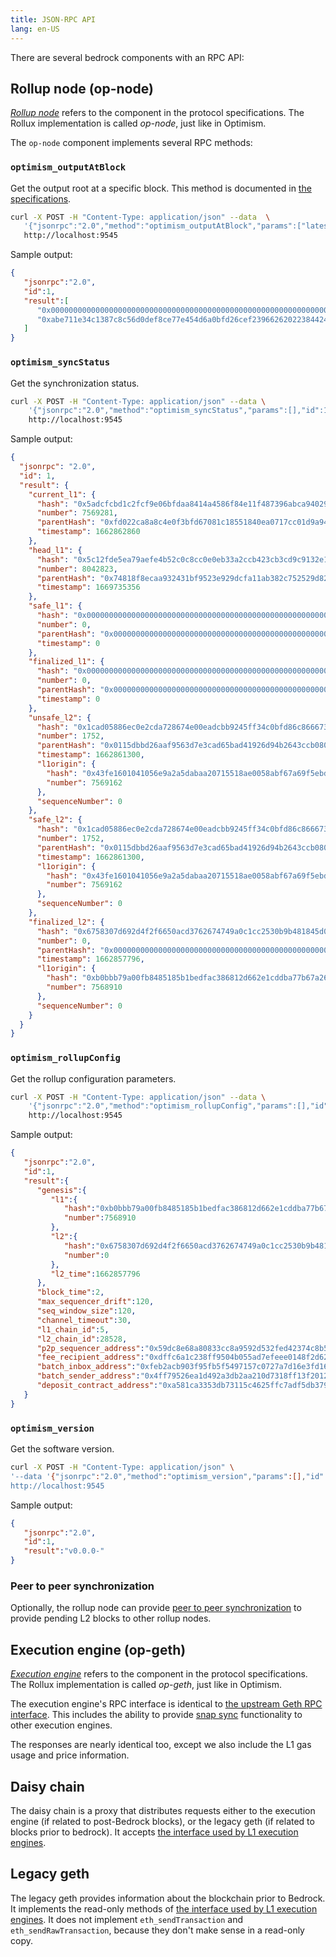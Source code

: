 ```yaml
---
title: JSON-RPC API
lang: en-US
---
```


There are several bedrock components with an RPC API:

## Rollup node (op-node)

[*Rollup node*](https://github.com/SYS-Labs/rollux/blob/develop/specs/rollup-node.md) refers to the component in the protocol specifications. 
The Rollux implementation is called *op-node*, just like in Optimism.

The `op-node` component implements several RPC methods:

### `optimism_outputAtBlock`

Get the output root at a specific block.
This method is documented in [the specifications](https://github.com/SYS-Labs/rollux/blob/develop/specs/rollup-node.md#output-method-api).

```sh
curl -X POST -H "Content-Type: application/json" --data  \
   '{"jsonrpc":"2.0","method":"optimism_outputAtBlock","params":["latest"],"id":1}' \
   http://localhost:9545
```

Sample output:

```json
{
   "jsonrpc":"2.0",
   "id":1,
   "result":[
      "0x0000000000000000000000000000000000000000000000000000000000000000",
      "0xabe711e34c1387c8c56d0def8ce77e454d6a0bfd26cef2396626202238442421"
   ]
}
```

### `optimism_syncStatus`

Get the synchronization status.

```sh
curl -X POST -H "Content-Type: application/json" --data \
    '{"jsonrpc":"2.0","method":"optimism_syncStatus","params":[],"id":1}'  \
    http://localhost:9545
```

Sample output:

```json
{
  "jsonrpc": "2.0",
  "id": 1,
  "result": {
    "current_l1": {
      "hash": "0x5adcfcbd1c2fcf9e06bfdaa8414a4586f84e11f487396abca940299eb0ed2da5",
      "number": 7569281,
      "parentHash": "0xfd022ca8a8c4e0f3bfd67081c18551840ea0717cc01d9a94601e1e41e92616d3",
      "timestamp": 1662862860
    },
    "head_l1": {
      "hash": "0x5c12fde5ea79aefe4b52c0c8cc0e0eb33a2ccb423cb3cd9c9132e18ad42e89b6",
      "number": 8042823,
      "parentHash": "0x74818f8ecaa932431bf9523e929dcfa11ab382c752529d8271a24810884a2551",
      "timestamp": 1669735356
    },
    "safe_l1": {
      "hash": "0x0000000000000000000000000000000000000000000000000000000000000000",
      "number": 0,
      "parentHash": "0x0000000000000000000000000000000000000000000000000000000000000000",
      "timestamp": 0
    },
    "finalized_l1": {
      "hash": "0x0000000000000000000000000000000000000000000000000000000000000000",
      "number": 0,
      "parentHash": "0x0000000000000000000000000000000000000000000000000000000000000000",
      "timestamp": 0
    },
    "unsafe_l2": {
      "hash": "0x1cad05886ec0e2cda728674e00eadcbb9245ff34c0bfd86c866673a615c1c43a",
      "number": 1752,
      "parentHash": "0x0115dbbd26aaf9563d7e3cad65bad41926d94b2643ccb080f71e394c2c3d62a3",
      "timestamp": 1662861300,
      "l1origin": {
        "hash": "0x43fe1601041056e9a2a5dabaa20715518ae0058abf67a69f5ebdd53b1f6ff02f",
        "number": 7569162
      },
      "sequenceNumber": 0
    },
    "safe_l2": {
      "hash": "0x1cad05886ec0e2cda728674e00eadcbb9245ff34c0bfd86c866673a615c1c43a",
      "number": 1752,
      "parentHash": "0x0115dbbd26aaf9563d7e3cad65bad41926d94b2643ccb080f71e394c2c3d62a3",
      "timestamp": 1662861300,
      "l1origin": {
        "hash": "0x43fe1601041056e9a2a5dabaa20715518ae0058abf67a69f5ebdd53b1f6ff02f",
        "number": 7569162
      },
      "sequenceNumber": 0
    },
    "finalized_l2": {
      "hash": "0x6758307d692d4f2f6650acd3762674749a0c1cc2530b9b481845d0f8ee1bd456",
      "number": 0,
      "parentHash": "0x0000000000000000000000000000000000000000000000000000000000000000",
      "timestamp": 1662857796,
      "l1origin": {
        "hash": "0xb0bbb79a00fb8485185b1bedfac386812d662e1cddba77b67a26e1ed9ba8f0ec",
        "number": 7568910
      },
      "sequenceNumber": 0
    }
  }
}
```

### `optimism_rollupConfig`

Get the rollup configuration parameters.

```sh
curl -X POST -H "Content-Type: application/json" --data \
    '{"jsonrpc":"2.0","method":"optimism_rollupConfig","params":[],"id":1}'  \
    http://localhost:9545
```

Sample output:

```json
{
   "jsonrpc":"2.0",
   "id":1,
   "result":{
      "genesis":{
         "l1":{
            "hash":"0xb0bbb79a00fb8485185b1bedfac386812d662e1cddba77b67a26e1ed9ba8f0ec",
            "number":7568910
         },
         "l2":{
            "hash":"0x6758307d692d4f2f6650acd3762674749a0c1cc2530b9b481845d0f8ee1bd456",
            "number":0
         },
         "l2_time":1662857796
      },
      "block_time":2,
      "max_sequencer_drift":120,
      "seq_window_size":120,
      "channel_timeout":30,
      "l1_chain_id":5,
      "l2_chain_id":28528,
      "p2p_sequencer_address":"0x59dc8e68a80833cc8a9592d532fed42374c8b5dc",
      "fee_recipient_address":"0xdffc6a1c238ff9504b055ad7efeee0148f2d62bd",
      "batch_inbox_address":"0xfeb2acb903f95fb5f5497157c0727a7d16e3fd16",
      "batch_sender_address":"0x4ff79526ea1d492a3db2aa210d7318ff13f2012c",
      "deposit_contract_address":"0xa581ca3353db73115c4625ffc7adf5db379434a8"
   }
}
```

### `optimism_version`

Get the software version.

```sh
curl -X POST -H "Content-Type: application/json" \
'--data '{"jsonrpc":"2.0","method":"optimism_version","params":[],"id":1}' \
http://localhost:9545
```

Sample output:

```json
{
   "jsonrpc":"2.0",
   "id":1,
   "result":"v0.0.0-"
}
```

### Peer to peer synchronization

Optionally, the rollup node can provide [peer to peer synchronization](https://github.com/SYS-Labs/rollux/blob/develop/specs/rollup-node-p2p.md) to provide pending L2 blocks to other rollup nodes.


## Execution engine (op-geth)

[*Execution engine*](https://github.com/SYS-Labs/rollux/blob/develop/specs/rollup-node.md) refers to the component in the protocol specifications. 
The Rollux implementation is called *op-geth*, just like in Optimism.

The execution engine's RPC interface is identical to [the upstream Geth RPC interface](https://geth.ethereum.org/docs/rpc/server). This includes the ability to provide [snap sync](https://github.com/ethereum/devp2p/blob/master/caps/snap.md) functionality to other execution engines.

The responses are nearly identical too, except we also include the L1 gas usage and price information.

## Daisy chain

The daisy chain is a proxy that distributes requests either to the execution engine (if related to post-Bedrock blocks), or the legacy geth (if related to blocks prior to bedrock). 
It accepts [the interface used by L1 execution engines](https://playground.open-rpc.org/?schemaUrl=https://raw.githubusercontent.com/ethereum/execution-apis/assembled-spec/openrpc.json&uiSchema%5BappBar%5D%5Bui:splitView%5D=false&uiSchema%5BappBar%5D%5Bui:input%5D=false&uiSchema%5BappBar%5D%5Bui:examplesDropdown%5D=false).

## Legacy geth

The legacy geth provides information about the blockchain prior to Bedrock.
It implements the read-only methods of [the interface used by L1 execution engines](https://playground.open-rpc.org/?schemaUrl=https://raw.githubusercontent.com/ethereum/execution-apis/assembled-spec/openrpc.json&uiSchema%5BappBar%5D%5Bui:splitView%5D=false&uiSchema%5BappBar%5D%5Bui:input%5D=false&uiSchema%5BappBar%5D%5Bui:examplesDropdown%5D=false).
It does not implement `eth_sendTransaction` and `eth_sendRawTransaction`, because they don't make sense in a read-only copy.